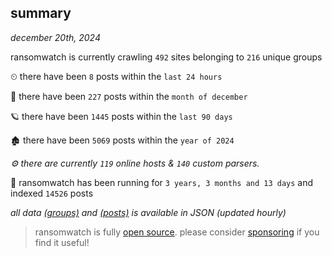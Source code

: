 
## summary
_december 20th, 2024_

ransomwatch is currently crawling `492` sites belonging to `216` unique groups

⏲ there have been `8` posts within the `last 24 hours`

🦈 there have been `227` posts within the `month of december`

🪐 there have been `1445` posts within the `last 90 days`

🏚 there have been `5069` posts within the `year of 2024`

_⚙️ there are currently `119` online hosts & `140` custom parsers._

🦕 ransomwatch has been running for `3 years, 3 months and 13 days` and indexed `14526` posts

_all data  [(groups)](http://ransomwhat.telemetry.ltd/groups) and [(posts)](http://ransomwhat.telemetry.ltd/posts) is available in JSON (updated hourly)_

> ransomwatch is fully [open source](https://github.com/joshhighet/ransomwatch#ransomwatch--). please consider [sponsoring](https://github.com/sponsors/joshhighet) if you find it useful!
